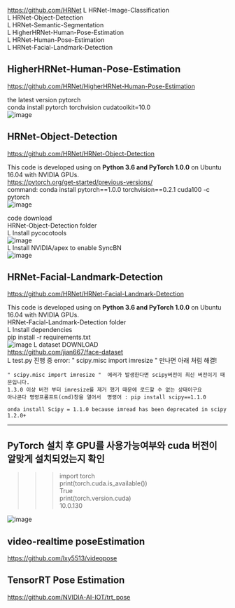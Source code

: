 https://github.com/HRNet 
L HRNet-Image-Classification  
L HRNet-Object-Detection  
L HRNet-Semantic-Segmentation  
L HigherHRNet-Human-Pose-Estimation  
L HRNet-Human-Pose-Estimation  
L HRNet-Facial-Landmark-Detection  

## HigherHRNet-Human-Pose-Estimation  
https://github.com/HRNet/HigherHRNet-Human-Pose-Estimation  

the latest version pytorch  
conda install pytorch torchvision cudatoolkit=10.0  
![image](https://user-images.githubusercontent.com/56099627/78003556-ce6e7480-7373-11ea-9ddd-581c63e53585.png)  

## HRNet-Object-Detection  
https://github.com/HRNet/HRNet-Object-Detection  

This code is developed using on **Python 3.6 and PyTorch 1.0.0** on Ubuntu 16.04 with NVIDIA GPUs.  
https://pytorch.org/get-started/previous-versions/  
command: conda install pytorch==1.0.0 torchvision==0.2.1 cuda100 -c pytorch  
![image](https://user-images.githubusercontent.com/56099627/78114996-19a08a00-743d-11ea-985f-ea6a45b98456.png)  

code download  
HRNet-Object-Detection folder  
L Install pycocotools  
  ![image](https://user-images.githubusercontent.com/56099627/78117523-bc0e3c80-7440-11ea-9813-8c28b08e6f43.png)  
L Install NVIDIA/apex to enable SyncBN  
  ![image](https://user-images.githubusercontent.com/56099627/78117392-95500600-7440-11ea-9fb6-3a02dd248e2c.png)  
  
## HRNet-Facial-Landmark-Detection  
https://github.com/HRNet/HRNet-Facial-Landmark-Detection  

This code is developed using on **Python 3.6 and PyTorch 1.0.0** on Ubuntu 16.04 with NVIDIA GPUs.  
HRNet-Facial-Landmark-Detection folder  
L Install dependencies  
  pip install -r requirements.txt  
  ![image](https://user-images.githubusercontent.com/56099627/78127392-0bf40000-744f-11ea-97b1-c7fb7186cfad.png) L dataset DOWNLOAD  
  https://github.com/jian667/face-dataset  
L test.py 진행 중 error: " scipy.misc import imresize " 만나면 아래 처럼 해결!  

    " scipy.misc import imresize "  에러가 발생한다면 scipy버전이 최신 버전이기 때문입니다. 
    1.3.0 이상 버전 부터 imresize를 제거 했기 때문에 로드할 수 없는 상태이구요 
    아나콘다 명령프롬프트(cmd)창을 열어서  명령어 : pip install scipy==1.1.0 
    
    onda install Scipy = 1.1.0 because imread has been deprecated in scipy 1.2.0+
  
------------------------------------------------------
## PyTorch 설치 후 GPU를 사용가능여부와 cuda 버전이 알맞게 설치되었는지 확인
>>> import torch  
>>> print(torch.cuda.is_available())  
True  
>>> print(torch.version.cuda)  
10.0.130  
  
![image](https://user-images.githubusercontent.com/56099627/81780612-c50b2700-9531-11ea-88b7-354240b5b897.png)  
  
## video-realtime poseEstimation  
https://github.com/lxy5513/videopose  

## TensorRT Pose Estimation
https://github.com/NVIDIA-AI-IOT/trt_pose  
